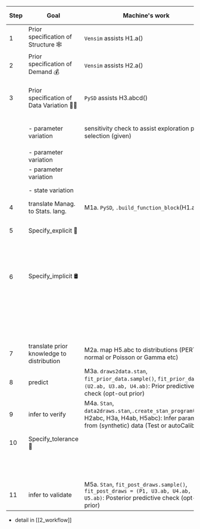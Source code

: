 
| Step | Goal                                      | Machine's work                                                                                                                                 | Human's work                                                           | Bayes Component (Stan block)                                                       | output format                                                           |
| ---- | ----------------------------------------- | ---------------------------------------------------------------------------------------------------------------------------------------------- | ---------------------------------------------------------------------- | ---------------------------------------------------------------------------------- | ----------------------------------------------------------------------- |
| 1    | Prior specification of Structure 🕸️        | `Vensim` assists H1.a()                                                                                                                        | H1.a Translate mental model to SD model (behavioral classification)    | Prior (`function`)                                                                 | `.mdl`                                                                  |
| 2    | Prior specification of Demand 💰            | `Vensim` assists H2.a()                                                                                                                        | H2.a List policy functions                                             |                                                                                    | `.vpd`                                                                  |
| 3    | Prior specification of Data Variation 🤷‍♀️    | `PySD` assists H3.abcd()                                                                                                                       |                                                                        |                                                                                    | `.json` with key: `est_param`, `ass_param`, `ass_param_ts`, `obs_stock` |
|      | - parameter variation                     |  sensitivity check to assist exploration path selection (given)                                                                                                                                              | H3.a Choose each parameters to be either `est_param` or `ass_param`    | Prior and constraint `est_param` : `transformed parameter` & `ass_param` : `data`) |                                                                         |
|      | - parameter variation                     |                                                                                                                                                | H3.b Specify scalar for `assmed_param`                                 |                                                                                    |                                                                         |
|      | - parameter variation                     |                                                                                                                                                | H3.c Specify vector_ts for `assumed_param_ts`                          |                                                                                    |                                                                         |
|      | - state variation                         |                                                                                                                                                | H3.d Choose each states to be `obs_state` or `unobs_state`             |                                                                                    |                                                                         |
| 4    | translate Manag. to Stats. lang.          | M1a. `PySD`, `.build_function_block`(H1.a)                                                                                                     |                                                                        |                                                                                    | `structure.stan`                                                        |
| 5    | Specify_explicit 🚥                         |                                                                                                                                                | H4.a. Choose `family` (:= dist. of y, penalty distribution for error)   | Likelihood (`model`)                                                               | `draws2data.stan` gq block,  `data2draws.stan` model, gq block          |
|      |                                           |                                                                                                                                                | H4.b Choose `prior_dist` (default: Normal)                             | Prior (`model`)                                                                    |                                                                         |
| 6    | Specify_implicit 🛢️                         |                                                                                                                                                | H5.a Specify {min, mode, max} value for `est_param`'s prior param      | Prior (`parameter`, `model`)                                                       | `draws2data.stan` gq block,  `data2draws.stan` model, gq block          |
|      |                                           |                                                                                                                                                | H5.b Choose sign (real, non-neg) for `est_param`'s prior param         |                                                                                    |                                                                         |
|      |                                           |                                                                                                                                                | H5.c Choose type (disc/cont) for `est_param`'s prior param             |                                                                                    |                                                                         |
| 7    | translate prior knowledge to distribution | M2a. map H5.abc to distributions (PERT normal or Poisson or Gamma etc)                                                                         |                                                                        |                                                                                    | $\theta \sim Normal(3, 1.5^2), \sigma \sim Gamma(5,2)$                  |
| 8    | predict                                   | M3a. `draws2data.stan`, `fit_prior_data.sample()`, `fit_prior_data = (U2.ab, U3.ab, U4.ab)`: Prior predictive check (opt-out prior)            |                                                                        |                                                                                    |                                                                         |
| 9   | infer to verify                           | M4a. `Stan`, `data2draws.stan`,`.create_stan_program`(H1a, H2abc, H3a, H4ab, H5abc): Infer parameter from (synthetic) data (Test or autoCalib) |                                                                        |                                                                                    | Prior predictive check plot (summary stats.)                            |
| 10   | Specify_tolerance 🤏                         |                                                                                                                                                | H6.a Set precision with `iter_sampling` (:= # of samples)              |                                                                                    | $\gamma$ from SBC-graphics                                              |
|      |                                           |                                                                                                                                                | H6.b Select posterior approximator from [[merging_algorithm_tribes]] | Posterior_approximator (inference algorithm)                                       |                                                                         |
| 11   | infer to validate                         | M5a. `Stan`, `fit_post_draws.sample()`, ` fit_post_draws = (P1, U3.ab, U4.ab, U5.ab)`: Posterior predictive check (opt-in prior)               |                                                                        |                                                                                    | Posterior predictive check plot                                         |

- detail in [[2_workflow]]